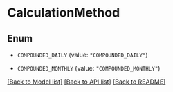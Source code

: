 # CalculationMethod

## Enum


* `COMPOUNDED_DAILY` (value: `"COMPOUNDED_DAILY"`)

* `COMPOUNDED_MONTHLY` (value: `"COMPOUNDED_MONTHLY"`)


[[Back to Model list]](../README.md#documentation-for-models) [[Back to API list]](../README.md#documentation-for-api-endpoints) [[Back to README]](../README.md)


